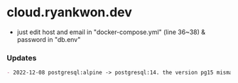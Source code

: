 # cloud.ryankwon.dev

- just edit host and email in "docker-compose.yml" (line 36~38) & password in "db.env"

### Updates
```md
- 2022-12-08 postgresql:alpine -> postgresql:14. the version pg15 mismatch with nc
```
